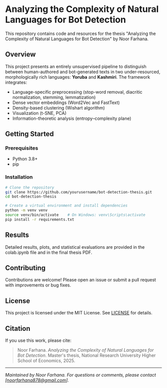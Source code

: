 # Analyzing the Complexity of Natural Languages for Bot Detection

This repository contains code and resources for the thesis "Analyzing the Complexity of Natural Languages for Bot Detection" by Noor Farhana.

## Overview

This project presents an entirely unsupervised pipeline to distinguish between human-authored and bot-generated texts in two under-resourced, morphologically rich languages: **Yoruba** and **Kashmiri**. The framework integrates:

* Language-specific preprocessing (stop-word removal, diacritic normalization, stemming, lemmatization)
* Dense vector embeddings (Word2Vec and FastText)
* Density-based clustering (Wishart algorithm)
* Visualization (t-SNE, PCA)
* Information-theoretic analysis (entropy–complexity plane)


## Getting Started

### Prerequisites

* Python 3.8+
* pip

### Installation

```bash
# Clone the repository
git clone https://github.com/yourusername/bot-detection-thesis.git
cd bot-detection-thesis

# Create a virtual environment and install dependencies
python -m venv venv
source venv/bin/activate    # On Windows: venv\Scripts\activate
pip install -r requirements.txt
```

## Results

Detailed results, plots, and statistical evaluations are provided in the colab.ipynb file and in the final thesis PDF.

## Contributing

Contributions are welcome! Please open an issue or submit a pull request with improvements or bug fixes.

## License

This project is licensed under the MIT License. See [LICENSE](LICENSE) for details.

## Citation

If you use this work, please cite:

> Noor Farhana. *Analyzing the Complexity of Natural Languages for Bot Detection*. Master's thesis, National Research University Higher School of Economics, 2025.

---

*Maintained by Noor Farhana. For questions or comments, please contact \[[noorfarhana878@gmail.com](noorfarhana878@gmail.com)].*
